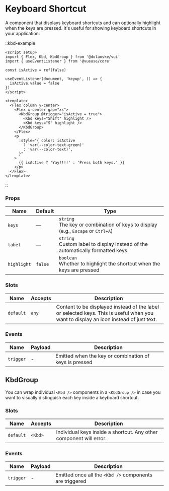 # Keyboard Shortcut

A component that displays keyboard shortcuts and can optionally highlight when the keys are pressed. It's useful for showing keyboard shortcuts in your application.

::kbd-example

```vue
<script setup>
import { Flex, Kbd, KbdGroup } from '@dolanske/vui'
import { useEventListener } from '@vueuse/core'

const isActive = ref(false)

useEventListener(document, 'keyup', () => {
  isActive.value = false
})
</script>

<template>
  <Flex column y-center>
    <Flex x-center gap="xs">
      <KbdGroup @trigger="isActive = true">
        <Kbd keys="Shift" highlight />
        <Kbd keys="S" highlight />
      </KbdGroup>
    </Flex>
    <p
      :style="{ color: isActive
        ? 'var(--color-text-green)'
        : 'var(--color-text)',
      }"
    >
      {{ isActive ? 'Yay!!!!' : 'Press both keys.' }}
    </p>
  </Flex>
</template>
```

::

### Props

| Name        | Default | Type                                                                               |
| ----------- | ------- | ---------------------------------------------------------------------------------- |
| `keys`      | —       | `string`<br>The key or combination of keys to display (e.g., `Escape` or `Ctrl+A`) |
| `label`     | —       | `string`<br>Custom label to display instead of the automatically formatted keys    |
| `highlight` | `false` | `boolean`<br>Whether to highlight the shortcut when the keys are pressed           |

### Slots

| Name      | Accepts | Description                                                                                                                          |
| --------- | ------- | ------------------------------------------------------------------------------------------------------------------------------------ |
| `default` | `any`   | Content to be displayed instead of the label or selected keys. This is useful when you want to display an icon instead of just text. |

### Events

| Name      | Payload | Description                                            |
| --------- | ------- | ------------------------------------------------------ |
| `trigger` | -       | Emitted when the key or combination of keys is pressed |

## KbdGroup

You can wrap individual `<Kbd />` components in a `<KbdGroup />` in case you want to visually distinguish each key inside a keyboard shortcut.

### Slots

| Name      | Accepts | Description                                                        |
| --------- | ------- | ------------------------------------------------------------------ |
| `default` | `<Kbd>` | Individual keys inside a shortcut. Any other component will error. |

### Events

| Name      | Payload | Description                                             |
| --------- | ------- | ------------------------------------------------------- |
| `trigger` | -       | Emitted once all the `<Kbd />` components are triggered |
